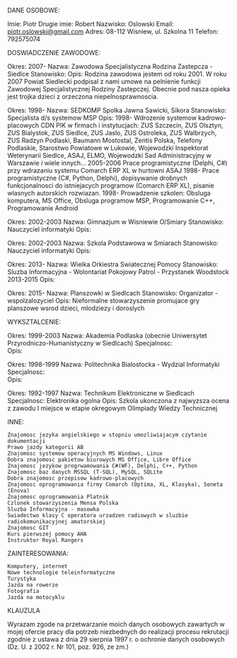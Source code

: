 DANE OSOBOWE:

Imie:		Piotr
Drugie imie: 	Robert
Nazwisko:	Oslowski
Email:		piotr.oslowski@gmail.com
Adres:		08-112 Wisniew, ul. Szkolna 11
Telefon:		792575074

DOSWIADCZENIE ZAWODOWE:

Okres:		2007-
Nazwa:		Zawodowa Specjalistyczna Rodzina Zastepcza - Siedlce
Stanowisko:	
Opis:
		Rodzina zawodowa jestem od roku 2001. W roku 2007 Powiat Siedlecki podpisal z nami umowe na pelnienie funkcji Zawodowej Specjalistycznej Rodziny Zastepczej. Obecnie pod nasza opieka jest trojka dzieci z orzeczona niepelnosprawnoscia.


Okres:		1998-
Nazwa:		SEDKOMP Spolka Jawna Sawicki, Sikora
Stanowisko:	Specjalista d/s systemow MSP
Opis:
		1998- Wdrozenie systemow kadrowo-placowych CDN PIK w firmach i instytucjach: ZUS Szczecin, ZUS Olsztyn, ZUS Bialystok, ZUS Siedlce, ZUS Jaslo, ZUS Ostroleka, ZUS Walbrzych, ZUS Radzyn Podlaski, Baumann Mostostal, Zentis Polska, Telefony Podlaskie, Starostwo Powiatowe w Lukowie, Wojewodzki Inspektorat Weterynarii Siedlce, ASAJ, ELMO, Wojewodzki Sad Administracyjny w Warszawie i wiele innych...
		2005-2006 Prace programistyczne (Delphi, C#) przy wdrazaniu systemu Comarch ERP XL w hurtowni ASAJ
		1998- Prace programistyczne (C#, Python, Delphi), dopisywanie drobnych funkcjonalnosci do istniejacych programow (Comarch ERP XL), pisanie wlasnych autorskich rozwiazan.
		1998- Prowadzenie szkolen: Obsluga komputera, MS Office, Obsluga programow MSP, Programowanie C++, Programowanie Android


Okres:		2002-2003
Nazwa:		Gimnazjum w Wisniewie O/Smiary
Stanowisko:	Nauczyciel informatyki
Opis:


Okres:		2002-2003
Nazwa:		Szkola Podstawowa w Smiarach
Stanowisko:	Nauczyciel informatyki
Opis:


Okres:		2013-
Nazwa:		Wielka Orkiestra Swiatecznej Pomocy
Stanowisko:	Sluzba Informacyjna - Wolontariat Pokojowy Patrol - Przystanek Woodstock 2013-2015
Opis:


Okres:		2015-
Nazwa:		Planszowki w Siedlcach
Stanowisko:	Organizator - wspolzalozyciel
Opis:
		Nieformalne stowarzyszenie promujace gry planszowe wsrod dzieci, mlodziezy i doroslych



WYKSZTALCENIE:

Okres:		1999-2003
Nazwa:		Akademia Podlaska (obecnie Uniwersytet Przyrodniczo-Humanistyczny w Siedlcach)
Specjalnosc:	
Opis:


Okres:		1998-1999
Nazwa:		Politechnika Bialostocka - Wydzial Informatyki
Specjalnosc:	
Opis:


Okres:		1992-1997
Nazwa:		Technikum Elektroniczne w Siedlcach
Specjalnosc:	Elektronika ogolna
Opis:
		Szkola ukonczona z najwyzsza ocena z zawodu
		I miejsce w etapie okregowym Olimpiady Wiedzy Technicznej



INNE:

	Znajomosc jezyka angielskiego w stopniu umozliwiajacym czytanie dokumentacji
	Prawo jazdy kategorii AB
	Znajomosc systemow operacyjnych MS Windows, Linux
	Dobra znajomosc pakietow biurowych MS Office, Libre Office
	Znajomosc jezykow progrwamowania C#(WF), Delphi, C++, Python
	Znajomosc baz danych MSSQL (T-SQL), MySQL, SQLite
	Dobra znajomosc przepisow kadrowo-placowych
	Znajomosc oprogramowania firmy Comarch (Optima, XL, Klasyka), Soneta (Enova)
	Znajomosc oprogramowania Platnik
	Czlonek stowarzyszenia Mensa Polska
	Sluzba Informacyjna - masowka
	Swiadectwo klasy C operatora urzadzen radiowych w sluzbie radiokomunikacyjnej amatorskiej
	Znajomosc GIT
	Kurs pierwszej pomocy AHA
	Instruktor Royal Rangers



ZAINTERESOWANIA:

	Komputery, internet
	Nowe technologie teleinformatyczne
	Turystyka
	Jazda na rowerze
	Fotografia
	Jazda na motocyklu



KLAUZULA

Wyrazam zgode na przetwarzanie moich danych osobowych zawartych w mojej ofercie pracy dla potrzeb niezbednych do realizacji procesu rekrutacji zgodnie z ustawa z dnia 29 sierpnia 1997 r. o ochronie danych osobowych (Dz. U. z 2002 r. Nr 101, poz. 926, ze zm.)
